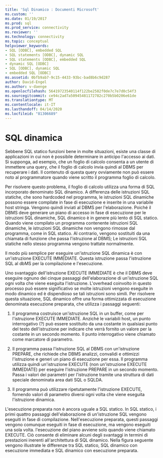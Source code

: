 ```yaml
---
title: 'Sql Dinamico : Documenti Microsoft'
ms.custom: ''
ms.date: 01/19/2017
ms.prod: sql
ms.prod_service: connectivity
ms.reviewer: ''
ms.technology: connectivity
ms.topic: conceptual
helpviewer_keywords:
- SQL [ODBC], embedded SQL
- SQL statements [ODBC], dynamic SQL
- SQL statements [ODBC], embedded SQL
- dynamic SQL [ODBC]
- SQL [ODBC], dynamic SQL
- embedded SQL [ODBC]
ms.assetid: 0bfb9ab7-9c15-4433-93bc-bad8b6c9d287
author: David-Engel
ms.author: v-daenge
ms.openlocfilehash: 56419723540114f122be2582f0de7c7e7d0c54f3
ms.sourcegitcommit: ce94c2ad7a50945481172782c270b5b0206e61de
ms.translationtype: MT
ms.contentlocale: it-IT
ms.lasthandoff: 04/14/2020
ms.locfileid: "81306689"
---
```

# <a name="dynamic-sql"></a>SQL dinamica
Sebbene SQL statico funzioni bene in molte situazioni, esiste una classe di applicazioni in cui non è possibile determinare in anticipo l'accesso ai dati. Si supponga, ad esempio, che un foglio di calcolo consenta a un utente di immettere una query, che il foglio di calcolo invia quindi al DBMS per recuperare i dati. Il contenuto di questa query ovviamente non può essere noto al programmatore quando viene scritto il programma foglio di calcolo.  
  
 Per risolvere questo problema, il foglio di calcolo utilizza una forma di SQL incorporato denominato SQL dinamico. A differenza delle istruzioni SQL statiche, che sono hardcoded nel programma, le istruzioni SQL dinamiche possono essere compilate in fase di esecuzione e inserite in una variabile host stringa. Vengono quindi inviati al DBMS per l'elaborazione. Poiché il DBMS deve generare un piano di accesso in fase di esecuzione per le istruzioni SQL dinamiche, SQL dinamico è in genere più lento di SQL statico. Quando viene compilato un programma contenente istruzioni SQL dinamiche, le istruzioni SQL dinamiche non vengono rimosse dal programma, come in SQL statico. Al contrario, vengono sostituiti da una chiamata di funzione che passa l'istruzione al DBMS; Le istruzioni SQL statiche nello stesso programma vengono trattate normalmente.  
  
 Il modo più semplice per eseguire un'istruzione SQL dinamica è con un'istruzione EXECUTE IMMEDIATE. Questa istruzione passa l'istruzione SQL al dbMS per la compilazione e l'esecuzione.  
  
 Uno svantaggio dell'istruzione EXECUTE IMMEDIATE è che il DBMS deve eseguire ognuno dei cinque passaggi dell'elaborazione di un'istruzione SQL ogni volta che viene eseguita l'istruzione. L'overhead coinvolto in questo processo può essere significativo se molte istruzioni vengono eseguite in modo dinamico ed è dispendioso se tali istruzioni sono simili. Per risolvere questa situazione, SQL dinamico offre una forma ottimizzata di esecuzione denominata esecuzione preparata, che utilizza i passaggi seguenti:  
  
1.  Il programma costruisce un'istruzione SQL in un buffer, come per l'istruzione EXECUTE IMMEDIATE. Anziché le variabili host, un punto interrogativo (?) può essere sostituito da una costante in qualsiasi punto del testo dell'istruzione per indicare che verrà fornito un valore per la costante in un secondo momento. Il punto interrogativo viene chiamato come marcatore di parametro.  
  
2.  Il programma passa l'istruzione SQL al DBMS con un'istruzione PREPARE, che richiede che DBMS analizzi, convalidi e ottimizzi l'istruzione e generi un piano di esecuzione per essa. Il programma utilizza quindi un'istruzione EXECUTE (non un'istruzione EXECUTE IMMEDIATE) per eseguire l'istruzione PREPARE in un secondo momento. Passa i valori dei parametri per l'istruzione tramite una struttura di dati speciale denominata area dati SQL o SQLDA.  
  
3.  Il programma può utilizzare ripetutamente l'istruzione EXECUTE, fornendo valori di parametro diversi ogni volta che viene eseguita l'istruzione dinamica.  
  
 L'esecuzione preparata non è ancora uguale a SQL statico. In SQL statico, i primi quattro passaggi dell'elaborazione di un'istruzione SQL vengono eseguiti in fase di compilazione. Nell'esecuzione preparata, questi passaggi vengono comunque eseguiti in fase di esecuzione, ma vengono eseguiti una sola volta. l'esecuzione del piano avviene solo quando viene chiamato EXECUTE. Ciò consente di eliminare alcuni degli svantaggi in termini di prestazioni inerenti all'architettura di SQL dinamico. Nella figura seguente vengono illustrate le differenze tra SQL statico, SQL dinamico con esecuzione immediata e SQL dinamico con esecuzione preparata.

